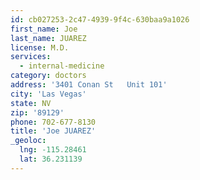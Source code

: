 ```yaml
---
id: cb027253-2c47-4939-9f4c-630baa9a1026
first_name: Joe
last_name: JUAREZ
license: M.D.
services:
  - internal-medicine
category: doctors
address: '3401 Conan St   Unit 101'
city: 'Las Vegas'
state: NV
zip: '89129'
phone: 702-677-8130
title: 'Joe JUAREZ'
_geoloc:
  lng: -115.28461
  lat: 36.231139
---
```

